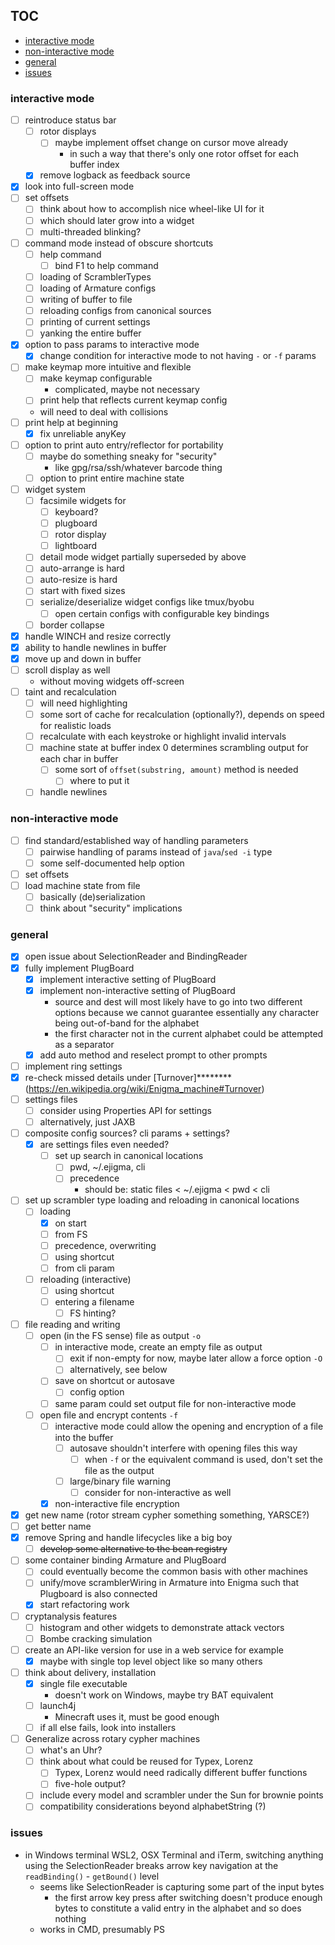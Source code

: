## TOC

- [interactive mode](#interactive-mode)
- [non-interactive mode](#non-interactive-mode)
- [general](#general)
- [issues](#issues)

### interactive mode

- [ ] reintroduce status bar
    - [ ] rotor displays
        - [ ] maybe implement offset change on cursor move already
            - in such a way that there's only one rotor offset for each buffer index
    - [x] remove logback as feedback source
- [x] look into full-screen mode
- [ ] set offsets
    - [ ] think about how to accomplish nice wheel-like UI for it
    - [ ] which should later grow into a widget
    - [ ] multi-threaded blinking?
- [ ] command mode instead of obscure shortcuts
    - [ ] help command
        - [ ] bind F1 to help command
    - [ ] loading of ScramblerTypes
    - [ ] loading of Armature configs
    - [ ] writing of buffer to file
    - [ ] reloading configs from canonical sources
    - [ ] printing of current settings
    - [ ] yanking the entire buffer
- [x] option to pass params to interactive mode
    - [x] change condition for interactive mode to not having `-` or `-f` params
- [ ] make keymap more intuitive and flexible
    - [ ] make keymap configurable
        - complicated, maybe not necessary
    - [ ] print help that reflects current keymap config
    - will need to deal with collisions
- [ ] print help at beginning
    - [x] fix unreliable anyKey
- [ ] option to print auto entry/reflector for portability
    - [ ] maybe do something sneaky for "security"
        - like gpg/rsa/ssh/whatever barcode thing
    - [ ] option to print entire machine state
- [ ] widget system
    - [ ] facsimile widgets for
        - [ ] keyboard?
        - [ ] plugboard
        - [ ] rotor display
        - [ ] lightboard
    - [ ] detail mode widget partially superseded by above
    - [ ] auto-arrange is hard
    - [ ] auto-resize is hard
    - [ ] start with fixed sizes
    - [ ] serialize/deserialize widget configs like tmux/byobu
        - [ ] open certain configs with configurable key bindings
    - [ ] border collapse
- [x] handle WINCH and resize correctly
- [x] ability to handle newlines in buffer
- [x] move up and down in buffer
- [ ] scroll display as well
    - without moving widgets off-screen
- [ ] taint and recalculation
    - [ ] will need highlighting
    - [ ] some sort of cache for recalculation (optionally?), depends on speed for realistic loads
    - [ ] recalculate with each keystroke or highlight invalid intervals
    - [ ] machine state at buffer index 0 determines scrambling output for each char in buffer
        - [ ] some sort of `offset(substring, amount)` method is needed
            - [ ] where to put it
    - [ ] handle newlines

### non-interactive mode

- [ ] find standard/established way of handling parameters
    - [ ] pairwise handling of params instead of `java`/`sed -i` type
    - [ ] some self-documented help option
- [ ] set offsets
- [ ] load machine state from file
    - [ ] basically (de)serialization
    - [ ] think about "security" implications

### general

- [x] open issue about SelectionReader and BindingReader
- [x] fully implement PlugBoard
    - [x] implement interactive setting of PlugBoard
    - [x] implement non-interactive setting of PlugBoard
        - source and dest will most likely have to go into two different options because we cannot guarantee essentially
          any character being out-of-band for the alphabet
        - the first character not in the current alphabet could be attempted as a separator
    - [x] add auto method and reselect prompt to other prompts
- [ ] implement ring settings
- [x] re-check missed details under [Turnover]********(https://en.wikipedia.org/wiki/Enigma_machine#Turnover)
- [ ] settings files
    - [ ] consider using Properties API for settings
    - [ ] alternatively, just JAXB
- [ ] composite config sources? cli params + settings?
    - [x] are settings files even needed?
        - [ ] set up search in canonical locations
            - [ ] pwd, ~/.ejigma, cli
            - [ ] precedence
                - should be: static files < ~/.ejigma < pwd < cli
- [ ] set up scrambler type loading and reloading in canonical locations
    - [ ] loading
        - [x] on start
        - [ ] from FS
        - [ ] precedence, overwriting
        - [ ] using shortcut
        - [ ] from cli param
    - [ ] reloading (interactive)
        - [ ] using shortcut
        - [ ] entering a filename
            - [ ] FS hinting?
- [ ] file reading and writing
    - [ ] open (in the FS sense) file as output `-o`
        - [ ] in interactive mode, create an empty file as output
            - [ ] exit if non-empty for now, maybe later allow a force option `-O`
            - [ ] alternatively, see below
        - [ ] save on shortcut or autosave
            - [ ] config option
        - [ ] same param could set output file for non-interactive mode
    - [ ] open file and encrypt contents `-f`
        - [ ] interactive mode could allow the opening and encryption of a file into the buffer
            - [ ] autosave shouldn't interfere with opening files this way
                - [ ] when `-f` or the equivalent command is used, don't set the file as the output
            - [ ] large/binary file warning
                - [ ] consider for non-interactive as well
        - [x] non-interactive file encryption
- [x] get new name (rotor stream cypher something something, YARSCE?)
- [ ] get better name
- [x] remove Spring and handle lifecycles like a big boy
    - [ ] ~~develop some alternative to the bean registry~~
- [ ] some container binding Armature and PlugBoard
    - [ ] could eventually become the common basis with other machines
    - [ ] unify/move scramblerWiring in Armature into Enigma such that Plugboard is also connected
    - [x] start refactoring work
- [ ] cryptanalysis features
    - [ ] histogram and other widgets to demonstrate attack vectors
    - [ ] Bombe cracking simulation
- [ ] create an API-like version for use in a web service for example
    - [x] maybe with single top level object like so many others
- [ ] think about delivery, installation
    - [x] single file executable
        - doesn't work on Windows, maybe try BAT equivalent
    - [ ] launch4j
        - Minecraft uses it, must be good enough
    - [ ] if all else fails, look into installers
- [ ] Generalize across rotary cypher machines
    - [ ] what's an Uhr?
    - [ ] think about what could be reused for Typex, Lorenz
        - [ ] Typex, Lorenz would need radically different buffer functions
        - [ ] five-hole output?
    - [ ] include every model and scrambler under the Sun for brownie points
    - [ ] compatibility considerations beyond alphabetString (?)

### issues

* in Windows terminal WSL2, OSX Terminal and iTerm, switching anything using the SelectionReader breaks arrow key
  navigation at the `readBinding()` - `getBound()` level
    * seems like SelectionReader is capturing some part of the input bytes
        * the first arrow key press after switching doesn't produce enough bytes to constitute a valid entry in the
          alphabet and so does nothing
    * works in CMD, presumably PS
